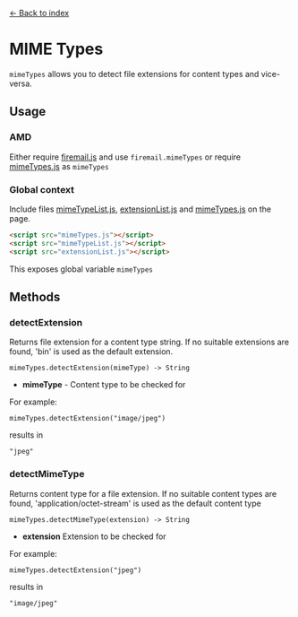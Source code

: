 [← Back to index](../README.md#index)

# MIME Types

`mimeTypes` allows you to detect file extensions for content types and vice-versa.

## Usage

### AMD

Either require [firemail.js](../firemail.js) and use `firemail.mimeTypes` or require [mimeTypes.js](../lib/mimeFunctions/mimeTypes.js) as `mimeTypes`

### Global context

Include files [mimeTypeList.js](../lib/mimeFunctions/mimeTypeList.js), [extensionList.js](../lib/mimeFunctions/extensionList.js) and [mimeTypes.js](../lib/mimeFunctions/mimeTypes.js) on the page.

```html
<script src="mimeTypes.js"></script>
<script src="mimeTypeList.js"></script>
<script src="extensionList.js"></script>
```

This exposes global variable `mimeTypes`

## Methods

### detectExtension

 Returns file extension for a content type string. If no suitable extensions are found, 'bin' is used as the default extension.

    mimeTypes.detectExtension(mimeType) -> String

  * **mimeType** - Content type to be checked for

For example:

    mimeTypes.detectExtension("image/jpeg")

results in

    "jpeg"


### detectMimeType

Returns content type for a file extension. If no suitable content types are found, 'application/octet-stream' is used as the default content type

    mimeTypes.detectMimeType(extension) -> String

  * **extension** Extension to be checked for

For example:

    mimeTypes.detectExtension("jpeg")

results in

    "image/jpeg"

